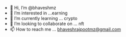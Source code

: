 - 👋 Hi, I’m @bhaveshmz
- 👀 I’m interested in ...earning
- 🌱 I’m currently learning ... crypto
- 💞️ I’m looking to collaborate on ... nft
- 📫 How to reach me ... bhaveshrajpootmz@gmail.com

<!---
bhaveshmz/bhaveshmz is a ✨ special ✨ repository because its `README.md` (this file) appears on your GitHub profile.
You can click the Preview link to take a look at your changes.
--->
